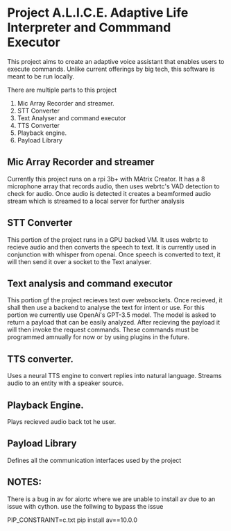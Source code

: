 # Project A.L.I.C.E. Adaptive Life Interpreter and Commmand Executor

This project aims to create an adaptive voice assistant that enables users to execute commands.
Unlike current offerings by big tech, this software is meant to be run locally.

There are multiple parts to this project

1. Mic Array Recorder and streamer.
2. STT Converter
3. Text Analyser and command executor
4. TTS Converter
5. Playback engine.
6. Payload Library

## Mic Array Recorder and streamer

Currently this project runs on a rpi 3b+ with MAtrix Creator. 
It has a 8 microphone array that records audio, then uses webrtc's VAD detection to check for audio. 
Once audio is detected it creates a beamformed audio stream which is streamed to a local server for further analysis

## STT Converter

This portion of the project runs in a GPU backed VM. It uses webrtc to recieve audio and then converts the speech to text. 
It is currently used in conjunction with whisper from openai. Once speech is converted to text, it will then send it over a socket to the Text analyser.

## Text analysis and command executor

This portion gf the project recieves text over websockets. Once recieved, it shall then use a backend to analyse the text for intent or use. 
For this portion we currently use OpenAi's GPT-3.5 model. The model is asked to return a payload that can be easily analyzed. 
After recieving the payload it will then invoke the request commands. These commands must be programmed amnually for now or by using plugins in the future.

## TTS converter. 

Uses a neural TTS engine to convert replies into natural language. Streams audio to an entity with a speaker source. 

## Playback Engine.

Plays recieved audio back tot he user.

## Payload Library

Defines all the communication interfaces used by the project

## NOTES:

There is a bug in av for aiortc where we are unable to install av due to an issue with cython. use the follwing to bypass the issue

PIP_CONSTRAINT=c.txt pip install av==10.0.0